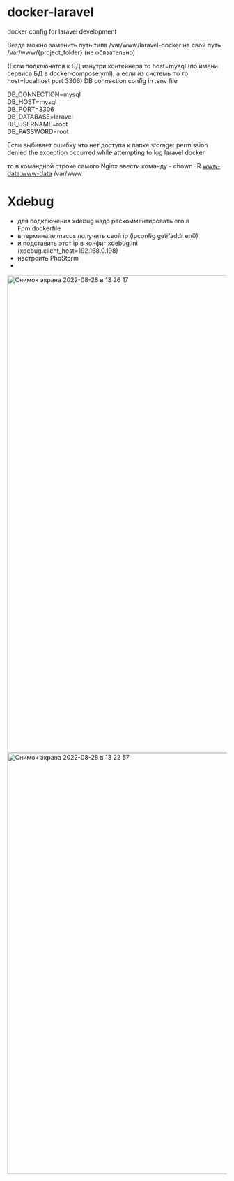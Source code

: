 # docker-laravel
docker config for laravel development

Везде можно заменить путь типа /var/www/laravel-docker на свой путь /var/www/{project_folder} (не обязательно)

(Если подключатся к БД изнутри контейнера то host=mysql (по имени сервиса БД в docker-compose.yml), а если из системы то то host=localhost port 3306)
DB connection config in .env file

DB_CONNECTION=mysql <br>
DB_HOST=mysql <br>
DB_PORT=3306 <br>
DB_DATABASE=laravel <br>
DB_USERNAME=root <br>
DB_PASSWORD=root <br>

Если выбивает ошибку что нет доступа к папке storage:
permission denied the exception occurred while attempting to log laravel docker

то в командной строке самого Nginx ввести команду - 
chown -R www-data.www-data /var/www

# Xdebug
- для подключения xdebug надо раскомментировать его в Fpm.dockerfile
- в терминале macos получить свой ip (ipconfig getifaddr en0) 
- и подставить этот ip в конфиг xdebug.ini (xdebug.client_host=192.168.0.198)
- настроить PhpStorm
- 
<img width="1094" alt="Снимок экрана 2022-08-28 в 13 26 17" src="https://user-images.githubusercontent.com/5227819/187069327-89e51fbd-527a-4646-b6b2-e0e462e073f2.png">


<img width="965" alt="Снимок экрана 2022-08-28 в 13 22 57" src="https://user-images.githubusercontent.com/5227819/187069224-45c4edaf-4c5e-45db-8979-2d269e4b0507.png">

